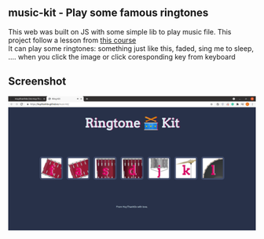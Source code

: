 ## music-kit - Play some famous ringtones

This web was built on JS with some simple lib to play music file. This project follow a lesson from [this course](https://www.udemy.com/course/the-complete-web-development-bootcamp/)
<br>
It can play some ringtones: something just like this, faded, sing me to sleep, .... when you click the image or click coresponding key from keyboard
<br>

## Screenshot 

<img src="https://raw.githubusercontent.com/Huythanh0x/music-kit/master/Screenshot%20from%202021-06-04%2023-19-11.png">
